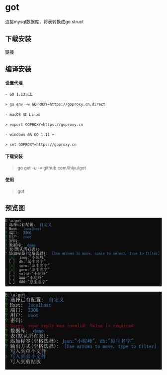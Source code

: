 # got

连接mysql数据库，将表转换成go struct

## 下载安装

[链接](https://github.com/lhlyu/got/releases)


## 编译安装

#### 设置代理

```
- GO 1.13以上

> go env -w GOPROXY=https://goproxy.cn,direct

- macOS 或 Linux

> export GOPROXY=https://goproxy.cn

- windows && GO 1.11 + 

> set GOPROXY=https://goproxy.cn
```

#### 下载安装

> go get -u -v github.com/lhlyu/got

#### 使用

> got

## 预览图

![图1](./previews/preview1.jpg)

![图2](./previews/preview2.jpg)
